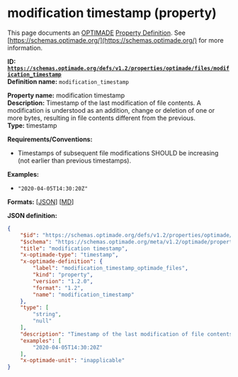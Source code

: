 # modification timestamp (property)

This page documents an [OPTIMADE](https://www.optimade.org/) [Property Definition](https://schemas.optimade.org/#definitions). See [https://schemas.optimade.org/](https://schemas.optimade.org/) for more information.

**ID: [`https://schemas.optimade.org/defs/v1.2/properties/optimade/files/modification_timestamp`](https://schemas.optimade.org/defs/v1.2/properties/optimade/files/modification_timestamp.md)**  
**Definition name:** `modification_timestamp`

**Property name:** modification timestamp  
**Description:** Timestamp of the last modification of file contents. A modification is understood as an addition, change or deletion of one or more bytes, resulting in file contents different from the previous.  
**Type:** timestamp  

**Requirements/Conventions:**

- Timestamps of subsequent file modifications SHOULD be increasing (not earlier than previous timestamps).

**Examples:**

- `"2020-04-05T14:30:20Z"`

**Formats:** [[JSON](modification_timestamp.json)] [[MD](modification_timestamp.md)]

**JSON definition:**

``` json
{
    "$id": "https://schemas.optimade.org/defs/v1.2/properties/optimade/files/modification_timestamp",
    "$schema": "https://schemas.optimade.org/meta/v1.2/optimade/property_definition.json",
    "title": "modification timestamp",
    "x-optimade-type": "timestamp",
    "x-optimade-definition": {
        "label": "modification_timestamp_optimade_files",
        "kind": "property",
        "version": "1.2.0",
        "format": "1.2",
        "name": "modification_timestamp"
    },
    "type": [
        "string",
        "null"
    ],
    "description": "Timestamp of the last modification of file contents. A modification is understood as an addition, change or deletion of one or more bytes, resulting in file contents different from the previous.\n\n**Requirements/Conventions:**\n\n- Timestamps of subsequent file modifications SHOULD be increasing (not earlier than previous timestamps).",
    "examples": [
        "2020-04-05T14:30:20Z"
    ],
    "x-optimade-unit": "inapplicable"
}
```